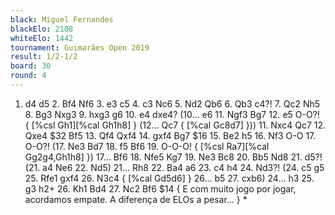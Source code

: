 ```yaml
---
black: Miguel Fernandes
blackElo: 2108
whiteElo: 1442
tournament: Guimarães Open 2019
result: 1/2-1/2
board: 30
round: 4
---
```


1. d4 d5 2. Bf4 Nf6 3. e3 c5 4. c3 Nc6 5. Nd2 Qb6 6. Qb3 c4?! 7. Qc2 Nh5 8. Bg3 Nxg3 9. hxg3 g6 10. e4 dxe4? (10... e6 11. Ngf3 Bg7 12. e5 O-O?! { [%csl Gh1][%cal Gh1h8] } (12... Qc7 { [%cal Gc8d7] })) 11. Nxc4 Qc7 12. Qxe4 $32 Bf5 13. Qf4 Qxf4 14. gxf4 Bg7 $16 15. Be2 h5 16. Nf3 O-O 17. O-O?! (17. Ne3 Bd7 18. f5 Bf6 19. O-O-O! { [%csl Ra7][%cal Gg2g4,Gh1h8] }) 17... Bf6 18. Nfe5 Kg7 19. Ne3 Bc8 20. Bb5 Nd8 21. d5?! (21. a4 Ne6 22. Nd5) 21... Rh8 22. Ba4 a6 23. c4 h4 24. Nd3?! (24. c5 g5 25. Rfe1 gxf4 26. N3c4 { [%cal Gd5d6] } 26... b5 27. cxb6) 24... h3 25. g3 h2+ 26. Kh1 Bd4 27. Nc2 Bf6 $14 { E com muito jogo por jogar, acordamos empate. A diferença de ELOs a pesar... } *
